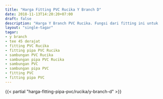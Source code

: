 ```yaml
---
title: "Harga Fitting PVC Rucika Y Branch D"
date: 2018-11-13T14:20:20+07:00
draft: false
description: "Harga Y Branch PVC Rucika. Fungsi dari fitting ini untuk sambungan cabang tiga dengan sudut 45 derajat pada percabangan vertikal."
layout: "single-tagar"
tagar:
- y branch
- tee 45 derajat
- fitting PVC Rucika
- fitting pipa PVC Rucika
- sambungan PVC Rucika
- sambungan pipa PVC Rucika
- sambungan PVC
- sambungan pipa PVC
- fitting PVC
- fitting pipa PVC
---
```


{{< partial "harga-fitting-pipa-pvc/rucika/y-branch-d" >}}
